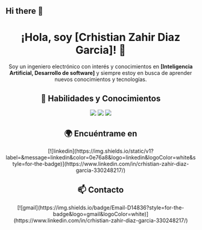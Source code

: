 ## Hi there 👋

<!--
**CrhistianZahir/CrhistianZahir** is a ✨ _special_ ✨ repository because its `README.md` (this file) appears on your GitHub profile.

Here are some ideas to get you started:

- 🔭 I’m currently working on ...
- 🌱 I’m currently learning ...
- 👯 I’m looking to collaborate on ...
- 🤔 I’m looking for help with ...
- 💬 Ask me about ...
- 📫 How to reach me: ...
- 😄 Pronouns: ...
- ⚡ Fun fact: ...
-->

<h1 align="center">¡Hola, soy [Crhistian Zahir Diaz Garcia]! 👋</h1>

<!--
<p align="center">
  <img src="https://your-image-url.com" alt="imagen de tu perfil" width="200" />
</p>
-->

<p align="center">
  Soy un ingeniero electrónico con interés y conocimientos en <strong>[Inteligencia Artificial, Desarrollo de software]</strong> y siempre estoy en busca de aprender nuevos conocimientos y tecnologías.
</p>

<h2 align="center">🚀 Habilidades y Conocimientos</h2>

<p align="center">
  <img src="https://img.shields.io/badge/JavaScript-F7DF1E?style=for-the-badge&logo=javascript&logoColor=black" />
  <img src="https://img.shields.io/badge/HTML5-E34F26?style=for-the-badge&logo=html5&logoColor=white" />
  <img src="https://img.shields.io/badge/CSS3-1572B6?style=for-the-badge&logo=css3&logoColor=white" />
  <!-- Agrega más badges según tus habilidades -->
</p>

<h2 align="center">🌍 Encuéntrame en</h2>

<p align="center">
  [![linkedin](https://img.shields.io/static/v1?label=&message=linkedin&color=0e76a8&logo=linkedin&logoColor=white&style=for-the-badge)](https://www.linkedin.com/in/crhistian-zahir-diaz-garcia-330248217/)
</p>

<h2 align="center">📫 Contacto</h2>

<p align="center">
  [![gmail](https://img.shields.io/badge/Email-D14836?style=for-the-badge&logo=gmail&logoColor=white)](https://www.linkedin.com/in/crhistian-zahir-diaz-garcia-330248217/)
</p>

